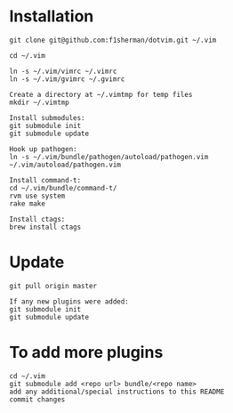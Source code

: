 Installation
============
```shell
git clone git@github.com:f1sherman/dotvim.git ~/.vim

cd ~/.vim

ln -s ~/.vim/vimrc ~/.vimrc
ln -s ~/.vim/gvimrc ~/.gvimrc

Create a directory at ~/.vimtmp for temp files
mkdir ~/.vimtmp

Install submodules:
git submodule init
git submodule update

Hook up pathogen:
ln -s ~/.vim/bundle/pathogen/autoload/pathogen.vim ~/.vim/autoload/pathogen.vim

Install command-t:
cd ~/.vim/bundle/command-t/
rvm use system
rake make

Install ctags:
brew install ctags
```

Update
======
```shell
git pull origin master

If any new plugins were added:
git submodule init
git submodule update
```

To add more plugins
===================
```shell
cd ~/.vim
git submodule add <repo url> bundle/<repo name>
add any additional/special instructions to this README
commit changes
```
